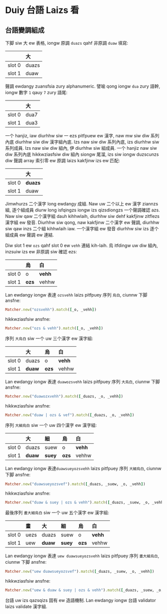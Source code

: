 # Duiy 台語 Laizs 看

## 台語變調組成

下脚 siw 大 ew 表格, iongw 原調 `duazs` qahf 非原調 `duaw` 填寫:

| | 大 |
| :--- | :--- |
| slot 0 | duazs |
| slot 1 | duaw |

聲調 ewdangy zuansfsia zury alphanumeric. 譬喻 qong iongw `dua` zury 語幹, iongw 數字 `1` qauy `7` zury 語尾:

| | 大 |
| :--- | :--- |
| slot 0 | dua7 |
| slot 1 | dua3 |

一个 hanjiz, iaw diurhhw siw 一 ezs pitfpuew ew 漢字, naw mw siw diw 系列內底 diurhhw siw diw 漢字組內底. Izs naw siw diw 系列內底, izs diurhhw siw 系列成員. Izs naw siw diw 組內, 伊 diurhhw siw 組成員. 一个 hanjiz naw siw diw 系列內底 hikkwziasfsiw diw 組內 siongw 尾溜, izs siw iongw duzscunzs diw 聲調 array 索引零 ew 原調 laizs kakfjinw izs ew 匹配:

| | 大 |
| :--- | :--- |
| slot 0 | **duazs** |
| slot 1 | duaw |

Jimwhurzs 二个漢字 long ewdangy 成組. Naw uw 二个以上 ew 漢字 ziannzs 組, 逐个組成員 diurw long isfqingzs iongw izs qizsdiongzs 一个聲調確認 azs. Naw siw qaw 二个漢字組 dauh kihhwlaih, diurhhw siw dehf kakfjinw zitflezs 漢字組 ew 發音. Diurhhw siw qong, naw kakfjinw 二个漢字 ew 聲調, diurhhw siw qaw inzs 二个組 kihhwlaih iaw. 一个漢字組 ew 發音 diurhhw siw izs 逐个組成員 ew 聲調 ew 連結.

Diw slot 1 ew `ozs` qahf slot 0 ew `vehh` 連結 kih-laih. 烏 itfdingw uw diw 組內, inzsuiw izs ew 非原調 siw 確認 ezs:

| | 烏 | 白 |
| :--- | :--- | :--- |
| slot 0 | o | **vehh** |
| slot 1 | **ozs** | vehhw |

Lan ewdangy iongw 表達 `ozsvehh` laizs pitfpuey 序列 `烏白`, ciunnw 下脚 ansfne:

```ruby
Matcher.new("ozsvehh").match([_o, _vehh])
```

hikkwziasfsiw ansfne:

```ruby
Matcher.new("ozs & vehh").match([_o, _vehh])
```

序列 `大烏白` siw 一个 uw 三个漢字 ew 漢字組:

| | 大 | 烏 | 白 |
| :--- | :--- | :--- | :--- |
| slot 0 | duazs | o | **vehh** |
| slot 1 | **duaw** | **ozs** | vehhw |

Lan ewdangy iongw 表達 `duawozsvehh` laizs pitfpuey 序列 `大烏白`, ciunnw 下脚 ansfne:

```ruby
Matcher.new("duawozxvehh").match([_duazs, _o, _vehh])
```

hikkwziasfsiw ansfne:

```ruby
Matcher.new("duaw | ozs & vef").match([_duazs, _o, _vehh])
```

序列 `大細烏白` siw 一个 uw 四个漢字 ew 漢字組:

| | 大 | 細 | 烏 | 白 |
| :--- | :--- | :--- | :--- | :--- |
| slot 0 | duazs | suew | o | **vehh** |
| slot 1 | **duaw** | **suey** | **ozs** | vehhw |

Lan ewdangy iongw 表達`duawsueyozsvehh` laizs pitfpuey 序列 `大細烏白`, ciunnw 下脚 ansfne:

```ruby
Matcher.new("duawsueyozsvef").match([_duazs, _suew, _o, _vehh])
```

hikkwziasfsiw ansfne:

```ruby
Matcher.new("duaw & suey | ozs & vehh").match([_duazs, _suew, _o, _vehh])
```

最後序列 `畫大細烏白` siw 一个 uw 五个漢字 ew 漢字組:

| | 畫 | 大 | 細 | 烏 | 白 |
| :--- | :--- | :--- | :--- | :--- | :--- |
| slot 0 | uezs | duazs | suew | o | **vehh** |
| slot 1 | uew | **duaw** | **suey** | **ozs** | vehhw |

Lan ewdangy iongw 表達 `uew duawsueyozsvehh` laizs pitfpuey 序列 `畫大細烏白`, ciunnw 下脚 ansfne:

```ruby
Matcher.new("uew duawsueyozsvef").match([_duazs, _suew, _o, _vehh])
```

hikkwziasfsiw ansfne:

```ruby
Matcher.new("uew & duaw & suey | ozs & vehh").match([_duazs, _suew, _o, _vehh])
```

台語 uw izs qazsqizs 固有 ew 造語機制. Lan ewdangy iongw 台語 validator laizs validate 漢字組.
